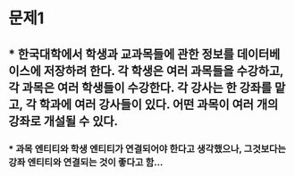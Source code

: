 # 문제1
## * 한국대학에서 학생과 교과목들에 관한 정보를 데이터베이스에 저장하려 한다. 각 학생은 여러 과목들을 수강하고, 각 과목은 여러 학생들이 수강한다. 각 강사는 한 강좌를 맡고, 각 학과에 여러 강사들이 있다. 어떤 과목이 여러 개의 강좌로 개설될 수 있다.

### * 과목 엔티티와 학생 엔티티가 연결되어야 한다고 생각했으나, 그것보다는 강좌 엔티티와 연결되는 것이 좋다고 함...
